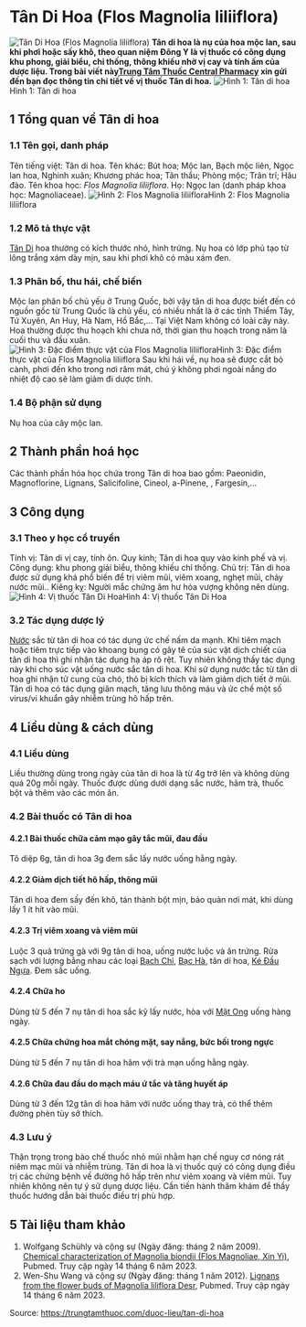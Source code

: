 # Tân Di Hoa (Flos Magnolia liliiflora)

![Tân Di Hoa \(Flos Magnolia liliiflora\)](https://trungtamthuoc.com/images/others/tan-di-hoa-2-3481.jpg)
**Tân di hoa là nụ của hoa mộc lan, sau khi phơi hoặc sấy khô, theo quan niệm Đông Y là vị thuốc có công dụng khu phong, giải biểu, chỉ thống, thông khiếu nhờ vị cay và tính ấm của dược liệu. Trong bài viết này[Trung Tâm Thuốc Central Pharmacy](https://trungtamthuoc.com/ "Trung Tâm Thuốc Central Pharmacy") xin gửi đến bạn đọc thông tin chi tiết về vị thuốc Tân di hoa.**
![Hình 1: Tân di hoa](https://trungtamthuoc.com/images/item/tan-di-hoa-4.jpg)Hình 1: Tân di hoa
##  1 Tổng quan về Tân di hoa
### 1.1 Tên gọi, danh pháp
Tên tiếng việt: Tân di hoa.
Tên khác: Bút hoa; Mộc lan, Bạch mộc liên, Ngọc lan hoa, Nghinh xuân; Khương phác hoa; Tân thẩu; Phòng mộc; Trân trĩ; Hâu đào.
Tên khoa học: _Flos Magnolia liliiflora_.
Họ: Ngọc lan (danh pháp khoa học: Magnoliaceae).
![Hình 2: Flos Magnolia liliiflora](https://trungtamthuoc.com/images/item/tan-di-hoa-5.jpg)Hình 2: Flos Magnolia liliiflora
### 1.2 Mô tả thực vật
[Tân Di](https://trungtamthuoc.com/hoat-chat/tan-di "Tân Di") hoa thường có kích thước nhỏ, hình trứng. Nụ hoa có lớp phủ tạo từ lông trắng xám dày mịn, sau khi phơi khô có màu xám đen.
### 1.3 Phân bố, thu hái, chế biến
Mộc lan phân bố chủ yếu ở Trung Quốc, bởi vậy tân di hoa được biết đến có nguồn gốc từ Trung Quốc là chủ yếu, có nhiều nhất là ở các tỉnh Thiểm Tây, Tứ Xuyên, An Huy, Hà Nam, Hồ Bắc,… Tại Việt Nam không có loài cây này.
Hoa thường được thu hoạch khi chưa nở, thời gian thu hoạch trong năm là cuối thu và đầu xuân.
![Hình 3: Đặc điểm thực vật của Flos Magnolia liliiflora](https://trungtamthuoc.com/images/item/tan-di-10.jpg)Hình 3: Đặc điểm thực vật của Flos Magnolia liliiflora
Sau khi hái về, nụ hoa sẽ được cắt bỏ cành, phơi đến kho trong nơi râm mát, chú ý không phơi ngoài nắng do nhiệt độ cao sẽ làm giảm đi dược tính.
### 1.4 Bộ phận sử dụng
Nụ hoa của cây mộc lan.
##  2 Thành phần hoá học
Các thành phần hóa học chứa trong Tân di hoa bao gồm: Paeonidin, Magnoflorine, Lignans, Salicifoline, Cineol, a-Pinene, , Fargesin,…
##  3 Công dụng
### 3.1 Theo y học cổ truyền
Tính vị: Tân di vị cay, tính ôn.
Quy kinh; Tân di hoa quy vào kinh phế và vị.
Công dụng: khu phong giải biểu, thông khiếu chỉ thống.
Chủ trị: Tân di hoa được sử dụng khá phổ biến để trị viêm mũi, viêm xoang, nghẹt mũi, chảy nước mũi..
Kiêng kỵ: Người mắc chứng âm hư hỏa vượng không nên dùng.
![Hình 4: Vị thuốc Tân Di Hoa](https://trungtamthuoc.com/images/item/tan-di-hoa-6.jpg)Hình 4: Vị thuốc Tân Di Hoa
### 3.2 Tác dụng dược lý
[Nước](https://trungtamthuoc.com/hoat-chat/nuoc "Nước") sắc từ tân di hoa có tác dụng ức chế nấm da mạnh.
Khi tiêm mạch hoặc tiêm trực tiếp vào khoang bụng có gây tê của súc vật dịch chiết của tân di hoa thì ghi nhận tác dụng hạ áp rõ rệt. Tuy nhiên không thấy tác dụng này khi cho súc vật uống nước sắc tân di hoa.
Khi sử dụng nước tắc từ tân di hoa ghi nhận tử cung của chó, thỏ bị kích thích và làm giảm dịch tiết ở mũi.
Tân di hoa có tác dụng giãn mạch, tăng lưu thông máu và ức chế một số virus/vi khuẩn gây nhiễm trùng hô hấp trên.
##  4 Liều dùng & cách dùng
### 4.1 Liều dùng
Liều thường dùng trong ngày của tân di hoa là từ 4g trở lên và không dùng quá 20g mỗi ngày.
Thuốc được dùng dưới dạng sắc nước, hãm trà, thuốc bột và thêm vào các món ăn.
### 4.2 Bài thuốc có Tân di hoa
#### 4.2.1 Bài thuốc chữa cảm mạo gây tắc mũi, đau đầu
Tô diệp 6g, tân di hoa 3g đem sắc lấy nước uống hằng ngày.
#### 4.2.2 Giảm dịch tiết hô hấp, thông mũi
Tân di hoa đem sấy đến khô, tán thành bột mịn, bảo quản nơi mát, khi dùng lấy 1 ít hít vào mũi. 
#### 4.2.3 Trị viêm xoang và viêm mũi
Luộc 3 quả trứng gà với 9g tân di hoa, uống nước luộc và ăn trứng.
Rửa sạch với lượng bằng nhau các loại [Bạch Chỉ](https://trungtamthuoc.com/duoc-lieu/bach-chi-42 "Bạch Chỉ"), [Bạc Hà](https://trungtamthuoc.com/duoc-lieu/bac-ha "Bạc Hà"), tân di hoa, [Ké Đầu Ngựa](https://trungtamthuoc.com/hoat-chat/ke-dau-ngua "Ké Đầu Ngựa"). Đem sắc uống.
#### 4.2.4 Chữa ho
Dùng từ 5 đến 7 nụ tân di hoa sắc kỹ lấy nước, hòa với [Mật Ong](https://trungtamthuoc.com/hoat-chat/mat-ong "Mật Ong") uống hàng ngày.
#### 4.2.5 Chữa chứng hoa mắt chóng mặt, say nắng, bức bối trong ngực
Dùng từ 5 đến 7 nụ tân di hoa hãm với trà mạn uống hằng ngày.
#### 4.2.6 Chữa đau đầu do mạch máu ứ tắc và tăng huyết áp
Dùng từ 3 đến 12g tân di hoa hãm với nước uống thay trà, có thể thêm đường phèn tùy sở thích.
### 4.3 Lưu ý
Thận trọng trong bào chế thuốc nhỏ mũi nhằm hạn chế nguy cơ nóng rát niêm mạc mũi và nhiễm trùng.
Tân di hoa là vị thuốc quý có công dụng điều trị các chứng bệnh về đường hô hấp trên như viêm xoang và viêm mũi. Tuy nhiên không nên tự ý sử dụng dược liệu. Cần tiến hành thăm khám để thầy thuốc hướng dẫn bài thuốc điều trị phù hợp.
##  5 Tài liệu tham khảo 
1. Wolfgang Schühly và cộng sự (Ngày đăng: tháng 2 năm 2009). [Chemical characterization of Magnolia biondii (Flos Magnoliae, Xin Yi)](https://pubmed.ncbi.nlm.nih.gov/19370929/), Pubmed. Truy cập ngày 14 tháng 6 năm 2023.
2. Wen-Shu Wang và cộng sự (Ngày đăng: tháng 1 năm 2012). [Lignans from the flower buds of Magnolia liliflora Desr](https://pubmed.ncbi.nlm.nih.gov/22025343/), Pubmed. Truy cập ngày 14 tháng 6 năm 2023.


Source: https://trungtamthuoc.com/duoc-lieu/tan-di-hoa